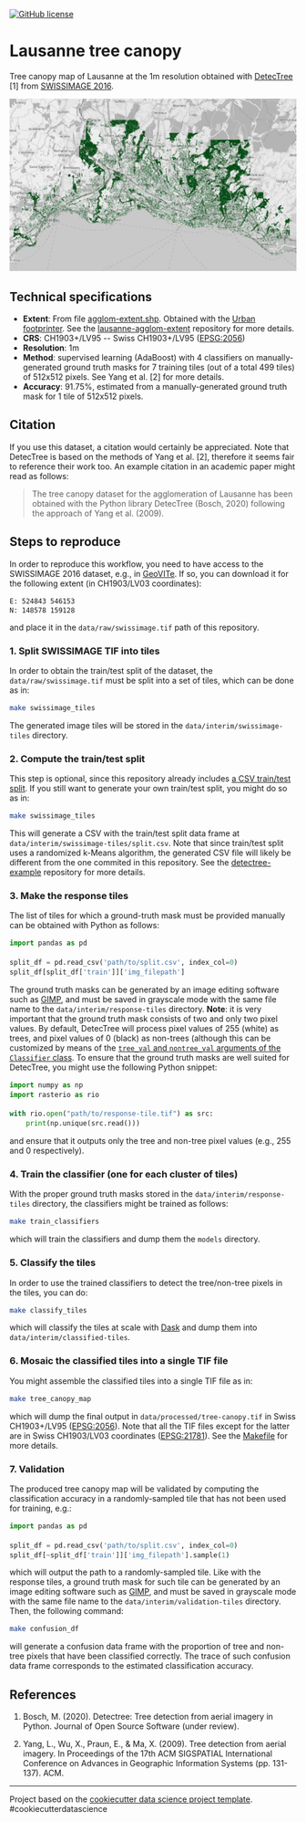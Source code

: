 [![GitHub license](https://img.shields.io/github/license/martibosch/lausanne-tree-canopy.svg)](https://github.com/martibosch/lausanne-tree-canopy/blob/master/LICENSE)

# Lausanne tree canopy

Tree canopy map of Lausanne at the 1m resolution obtained with [DetecTree](https://github.com/martibosch/detectree) [1] from [SWISSIMAGE 2016](https://shop.swisstopo.admin.ch/en/products/images/ortho_images).

![Figure](figure.png)

## Technical specifications

* **Extent**: From file [agglom-extent.shp](https://github.com/martibosch/lausanne-tree-canopy/blob/master/data/raw/agglom-extent.shp). Obtained with the [Urban footprinter](https://github.com/martibosch/urban-footprinter). See the [lausanne-agglom-extent](https://github.com/martibosch/lausanne-agglom-extent) repository for more details.
* **CRS**: CH1903+/LV95 -- Swiss CH1903+/LV95 ([EPSG:2056](https://epsg.io/2056))
* **Resolution**: 1m
* **Method**: supervised learning (AdaBoost) with 4 classifiers on manually-generated ground truth masks for 7 training tiles (out of a total 499 tiles) of 512x512 pixels. See Yang et al. [2] for more details.
* **Accuracy**: 91.75%, estimated from a manually-generated ground truth mask for 1 tile of 512x512 pixels.

## Citation

If you use this dataset, a citation would certainly be appreciated. Note that DetecTree is based on the methods of Yang et al. [2], therefore it seems fair to reference their work too. An example citation in an academic paper might read as follows:

> The tree canopy dataset for the agglomeration of Lausanne has been obtained with the Python library DetecTree (Bosch, 2020) following the approach of Yang et al. (2009).

## Steps to reproduce

In order to reproduce this workflow, you need to have access to the SWISSIMAGE 2016 dataset, e.g., in [GeoVITe](https://geovite.ethz.ch). If so, you can download it for the following extent (in CH1903/LV03 coordinates):

```
E: 524843 546153
N: 148578 159128
```

and place it in the `data/raw/swissimage.tif` path of this repository.

### 1. Split SWISSIMAGE TIF into tiles

In order to obtain the train/test split of the dataset, the `data/raw/swissimage.tif` must be split into a set of tiles, which can be done as in:

```bash
make swissimage_tiles
```

The generated image tiles will be stored in the `data/interim/swissimage-tiles` directory.

### 2. Compute the train/test split

This step is optional, since this repository already includes [a CSV train/test split](https://github.com/martibosch/lausanne-tree-canopy/blob/master/data/interim/swissimage-tiles/split.csv). If you still want to generate your own train/test split, you might do so as in:

```bash
make swissimage_tiles
```

This will generate a CSV with the train/test split data frame at `data/interim/swissimage-tiles/split.csv`. Note that since train/test split uses a randomized k-Means algorithm, the generated CSV file will likely be different from the one commited in this repository. See the [detectree-example](https://github.com/martibosch/detectree-example) repository for more details.

### 3. Make the response tiles

The list of tiles for which a ground-truth mask must be provided manually can be obtained with Python as follows:

```python
import pandas as pd

split_df = pd.read_csv('path/to/split.csv', index_col=0)
split_df[split_df['train']]['img_filepath']
```

The ground truth masks can be generated by an image editing software such as [GIMP](https://www.gimp.org/), and must be saved in grayscale mode with the same file name to the `data/interim/response-tiles` directory.
**Note**: it is very important that the ground truth mask consists of two and only two pixel values. By default, DetecTree will process pixel values of 255 (white) as trees, and pixel values of 0 (black) as non-trees (although this can be customized by means of the [`tree_val` and `nontree_val` arguments of the `Classifier` class](https://detectree.readthedocs.io/en/latest/pixel_classification.html#detectree.Classifier). To ensure that the ground truth masks are well suited for DetecTree, you might use the following Python snippet:

```python
import numpy as np
import rasterio as rio

with rio.open("path/to/response-tile.tif") as src:
    print(np.unique(src.read()))
```

and ensure that it outputs only the tree and non-tree pixel values (e.g., 255 and 0 respectively).


### 4. Train the classifier (one for each cluster of tiles)

With the proper ground truth masks stored in the `data/interim/response-tiles` directory, the classifiers might be trained as follows:


```bash
make train_classifiers
```

which will train the classifiers and dump them the `models` directory.

### 5. Classify the tiles

In order to use the trained classifiers to detect the tree/non-tree pixels in the tiles, you can do:

```bash
make classify_tiles
```

which will classify the tiles at scale with [Dask](https://dask.org/) and dump them into `data/interim/classified-tiles`.

### 6. Mosaic the classified tiles into a single TIF file

You might assemble the classified tiles into a single TIF file as in:

```bash
make tree_canopy_map
```

which will dump the final output in `data/processed/tree-canopy.tif` in Swiss CH1903+/LV95 ([EPSG:2056](https://epsg.io/2056)). Note that all the TIF files except for the latter are in Swiss CH1903/LV03 coordinates ([EPSG:21781](https://epsg.io/21781)). See the [Makefile](https://github.com/martibosch/lausanne-tree-canopy/blob/master/Makefile.csv#L150-L157) for more details.

### 7. Validation

The produced tree canopy map will be validated by computing the classification accuracy in a randomly-sampled tile that has not been used for training, e.g.:

```python
import pandas as pd

split_df = pd.read_csv('path/to/split.csv', index_col=0)
split_df[~split_df['train']]['img_filepath'].sample(1)
```

which will output the path to a randomly-sampled tile. Like with the response tiles, a ground truth mask for such tile can be generated by an image editing software such as [GIMP](https://www.gimp.org/), and must be saved in grayscale mode with the same file name to the `data/interim/validation-tiles` directory. Then, the following command:

```bash
make confusion_df
```

will generate a confusion data frame with the proportion of tree and non-tree pixels that have been classified correctly. The trace of such confusion data frame corresponds to the estimated classification accuracy.

## References

1. Bosch, M. (2020). Detectree: Tree detection from aerial imagery in Python. Journal of Open Source  Software (under review).

2. Yang, L., Wu, X., Praun, E., & Ma, X. (2009). Tree detection from aerial imagery. In Proceedings of the 17th ACM SIGSPATIAL International Conference on Advances in Geographic Information Systems (pp. 131-137). ACM.

--------

Project based on the [cookiecutter data science project template](https://drivendata.github.io/cookiecutter-data-science). #cookiecutterdatascience
